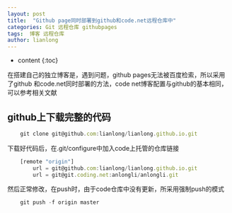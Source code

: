 ```yaml
---
layout: post
title:  "Github page同时部署到github和code.net远程仓库中"
categories: Git 远程仓库 githubpages
tags:  博客 远程仓库 
author: lianlong
---
```


* content
{:toc}

在搭建自己的独立博客是，遇到问题，github pages无法被百度检索，所以采用了github 和code.net同时部署的方法，code net博客配置与github的基本相同，可以参考相关文献




## github上下载完整的代码

```javascript
	git clone git@github.com:lianlong/lianlong.github.io.git
```

下载好代码后，在.git/configure中加入code上托管的仓库链接 <br>

```javascript
	[remote "origin"]
		url = git@github.com:lianlong/lianlong.github.io.git
		url = git@git.coding.net:anlongli/anlongli.git
```

然后正常修改，在push时，由于code仓库中没有更新，所采用强制push的模式
```javascript
	git push -f origin master
```

